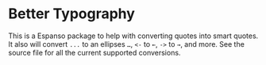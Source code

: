 # Better Typography

This is a Espanso package to help with converting quotes into smart quotes.
It also will convert `...` to an ellipses `…`, `<-` to `←`, `->` to `→`, and more.
See the source file for all the current supported conversions.

